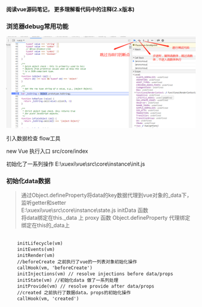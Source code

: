 <!--
 * @Description: In User Settings Edit
 * @Author: your name
 * @Date: 2019-09-19 11:23:33
 * @LastEditTime: 2019-09-20 10:39:01
 * @LastEditors: Please set LastEditors
 -->
#### 阅读vue源码笔记， 更多理解看代码中的注释(2.x版本) 

### 浏览器debug常用功能
![avatar](https://github.com/lusteng/qs/blob/master/images/debug-demo.png)

引入数据检查 flow工具

 
new Vue 执行入口 src/core/index 


初始化了一系列操作  E:\xuexi\vue\src\core\instance\init.js

### 初始化data数据
> 通过Object.defineProperty将data的key数据代理到vue对象的_data下，监听getter和setter  
E:\xuexi\vue\src\core\instance\state.js
initData 函数  
将data绑定在this._data 上
proxy 函数
Object.defineProperty 代理绑定 绑定在this的_data上

```

    initLifecycle(vm)  
    initEvents(vm)
    initRender(vm)
    //beforeCreate 之前执行了vue的一列表对象初始化操作
    callHook(vm, 'beforeCreate')
    initInjections(vm) // resolve injections before data/props
    initState(vm) //初始化data 做了一系列处理
    initProvide(vm) // resolve provide after data/props
    //created 之前执行了数据data，props的初始化操作
    callHook(vm, 'created')

```


